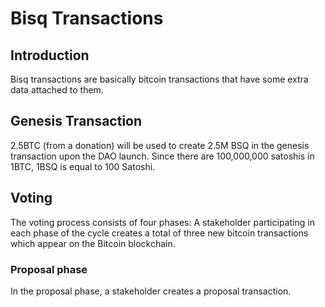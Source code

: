 # Bisq Transactions

## Introduction
Bisq transactions are basically bitcoin transactions that have some extra data attached to them. 

## Genesis Transaction
2.5BTC (from a donation) will be used to create 2.5M BSQ in the genesis transaction upon the DAO launch. Since there are 100,000,000 satoshis in 1BTC, 1BSQ is equal to 100 Satoshi. 

## Voting
The voting process consists of four phases: 
A stakeholder participating in each phase of the cycle creates a total of three new bitcoin transactions which appear on the Bitcoin blockchain. 

### Proposal phase
In the proposal phase, a stakeholder creates a proposal transaction. 

